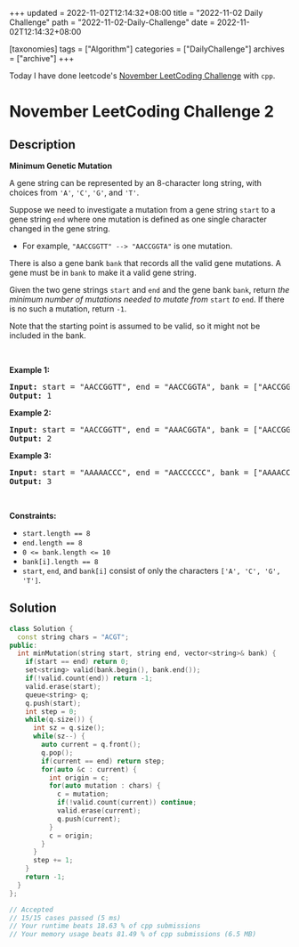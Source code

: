 +++
updated = 2022-11-02T12:14:32+08:00
title = "2022-11-02 Daily Challenge"
path = "2022-11-02-Daily-Challenge"
date = 2022-11-02T12:14:32+08:00

[taxonomies]
tags = ["Algorithm"]
categories = ["DailyChallenge"]
archives = ["archive"]
+++

Today I have done leetcode's [November LeetCoding Challenge](https://leetcode.com/problems/minimum-genetic-mutation/) with `cpp`.

<!-- more -->

# November LeetCoding Challenge 2

## Description

**Minimum Genetic Mutation**

<p>A gene string can be represented by an 8-character long string, with choices from <code>&#39;A&#39;</code>, <code>&#39;C&#39;</code>, <code>&#39;G&#39;</code>, and <code>&#39;T&#39;</code>.</p>

<p>Suppose we need to investigate a mutation from a gene string <code>start</code> to a gene string <code>end</code> where one mutation is defined as one single character changed in the gene string.</p>

<ul>
	<li>For example, <code>&quot;AACCGGTT&quot; --&gt; &quot;AACCGGTA&quot;</code> is one mutation.</li>
</ul>

<p>There is also a gene bank <code>bank</code> that records all the valid gene mutations. A gene must be in <code>bank</code> to make it a valid gene string.</p>

<p>Given the two gene strings <code>start</code> and <code>end</code> and the gene bank <code>bank</code>, return <em>the minimum number of mutations needed to mutate from </em><code>start</code><em> to </em><code>end</code>. If there is no such a mutation, return <code>-1</code>.</p>

<p>Note that the starting point is assumed to be valid, so it might not be included in the bank.</p>

<p>&nbsp;</p>
<p><strong class="example">Example 1:</strong></p>

<pre>
<strong>Input:</strong> start = &quot;AACCGGTT&quot;, end = &quot;AACCGGTA&quot;, bank = [&quot;AACCGGTA&quot;]
<strong>Output:</strong> 1
</pre>

<p><strong class="example">Example 2:</strong></p>

<pre>
<strong>Input:</strong> start = &quot;AACCGGTT&quot;, end = &quot;AAACGGTA&quot;, bank = [&quot;AACCGGTA&quot;,&quot;AACCGCTA&quot;,&quot;AAACGGTA&quot;]
<strong>Output:</strong> 2
</pre>

<p><strong class="example">Example 3:</strong></p>

<pre>
<strong>Input:</strong> start = &quot;AAAAACCC&quot;, end = &quot;AACCCCCC&quot;, bank = [&quot;AAAACCCC&quot;,&quot;AAACCCCC&quot;,&quot;AACCCCCC&quot;]
<strong>Output:</strong> 3
</pre>

<p>&nbsp;</p>
<p><strong>Constraints:</strong></p>

<ul>
	<li><code>start.length == 8</code></li>
	<li><code>end.length == 8</code></li>
	<li><code>0 &lt;= bank.length &lt;= 10</code></li>
	<li><code>bank[i].length == 8</code></li>
	<li><code>start</code>, <code>end</code>, and <code>bank[i]</code> consist of only the characters <code>[&#39;A&#39;, &#39;C&#39;, &#39;G&#39;, &#39;T&#39;]</code>.</li>
</ul>


## Solution

``` cpp
class Solution {
  const string chars = "ACGT";
public:
  int minMutation(string start, string end, vector<string>& bank) {
    if(start == end) return 0;
    set<string> valid(bank.begin(), bank.end());
    if(!valid.count(end)) return -1;
    valid.erase(start);
    queue<string> q;
    q.push(start);
    int step = 0;
    while(q.size()) {
      int sz = q.size();
      while(sz--) {
        auto current = q.front();
        q.pop();
        if(current == end) return step;
        for(auto &c : current) {
          int origin = c;
          for(auto mutation : chars) {
            c = mutation;
            if(!valid.count(current)) continue;
            valid.erase(current);
            q.push(current);
          }
          c = origin;
        }
      }
      step += 1;
    }
    return -1;
  }
};

// Accepted
// 15/15 cases passed (5 ms)
// Your runtime beats 18.63 % of cpp submissions
// Your memory usage beats 81.49 % of cpp submissions (6.5 MB)
```
